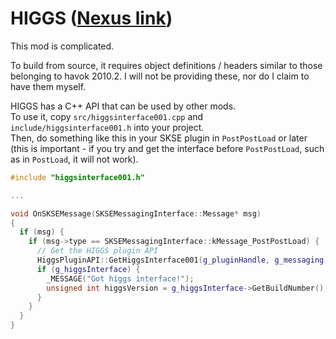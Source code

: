 # HIGGS ([Nexus link](https://www.nexusmods.com/skyrimspecialedition/mods/43930))

This mod is complicated.

To build from source, it requires object definitions / headers similar to those belonging to havok 2010.2. I will not be providing these, nor do I claim to have them myself.


HIGGS has a C++ API that can be used by other mods.\
To use it, copy `src/higgsinterface001.cpp` and `include/higgsinterface001.h` into your project.\
Then, do something like this in your SKSE plugin in `PostPostLoad` or later (this is important - if you try and get the interface before `PostPostLoad`, such as in `PostLoad`, it will not work).

```cpp
#include "higgsinterface001.h"

...

void OnSKSEMessage(SKSEMessagingInterface::Message* msg)
{
  if (msg) {
    if (msg->type == SKSEMessagingInterface::kMessage_PostPostLoad) {
      // Get the HIGGS plugin API
      HiggsPluginAPI::GetHiggsInterface001(g_pluginHandle, g_messaging);
      if (g_higgsInterface) {
        _MESSAGE("Got higgs interface!");
        unsigned int higgsVersion = g_higgsInterface->GetBuildNumber();
      }
    }
  }
}
        
```
